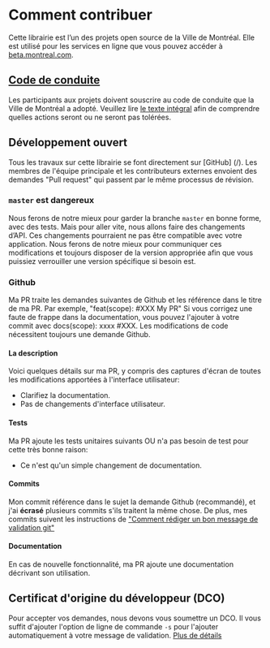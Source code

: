 # Comment contribuer

Cette librairie est l’un des projets open source de la Ville de Montréal. Elle est utilisé pour les services en ligne que vous pouvez accéder à [beta.montreal.com](https://beta.montreal.com).

## [Code de conduite](http://ville.montreal.qc.ca/pls/portal/docs/page/intra_fr/media/documents/code_conduite_employes.pdf)

Les participants aux projets doivent souscrire au code de conduite que la Ville de Montréal a adopté. Veuillez lire [le texte intégral](http://ville.montreal.qc.ca/pls/portal/docs/page/intra_fr/media/documents/code_conduite_employes.pdf) afin de comprendre quelles actions seront ou ne seront pas tolérées.

## Développement ouvert

Tous les travaux sur cette librairie se font directement sur [GitHub] (/). Les membres de l'équipe principale et les contributeurs externes envoient des demandes "Pull request" qui passent par le même processus de révision.

### `master` est dangereux

Nous ferons de notre mieux pour garder la branche `master` en bonne forme, avec des tests. Mais pour aller vite, nous allons faire des changements d’API. Ces changements pourraient ne pas être compatible avec votre application. Nous ferons de notre mieux pour communiquer ces modifications et toujours disposer de la version appropriée afin que vous puissiez verrouiller une version spécifique si besoin est.

### Github

Ma PR traite les demandes suivantes de Github et les référence dans le titre de ma PR. Par exemple, "feat(scope): #XXX My PR"
Si vous corrigez une faute de frappe dans la documentation, vous pouvez l'ajouter à votre commit avec docs(scope): xxxx #XXX. Les modifications de code nécessitent toujours une demande Github.

#### La description
  
Voici quelques détails sur ma PR, y compris des captures d'écran de toutes les modifications apportées à l'interface utilisateur:

-   Clarifiez la documentation.
-   Pas de changements d'interface utilisateur.

#### Tests

Ma PR ajoute les tests unitaires suivants OU n'a pas besoin de test pour cette très bonne raison:

-   Ce n'est qu'un simple changement de documentation.

#### Commits
  Mon commit référence dans le sujet la demande Github (recommandé),
  et j'ai **écrasé** plusieurs commits s'ils traitent la même chose.
  De plus, mes commits suivent les instructions de ["Comment rédiger un bon message de validation git"](https://www.conventionalcommits.org/fr/v1.0.0-beta.3)

#### Documentation
  En cas de nouvelle fonctionnalité, ma PR ajoute une documentation décrivant son utilisation.

## Certificat d'origine du développeur (DCO)
Pour accepter vos demandes, nous devons vous soumettre un DCO. Il vous suffit d'ajouter l'option de ligne de commande `-s` pour l'ajouter automatiquement à votre message de validation.
[Plus de détails](https://github.com/probot/dco)
